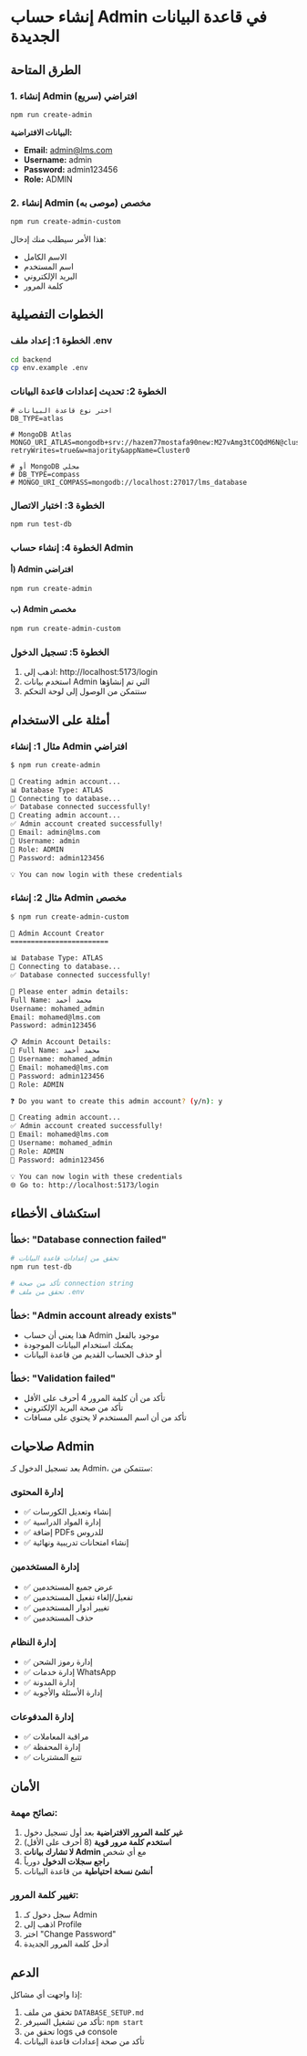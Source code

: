 # إنشاء حساب Admin في قاعدة البيانات الجديدة

## الطرق المتاحة

### 1. إنشاء Admin افتراضي (سريع)
```bash
npm run create-admin
```

**البيانات الافتراضية:**
- **Email:** admin@lms.com
- **Username:** admin
- **Password:** admin123456
- **Role:** ADMIN

### 2. إنشاء Admin مخصص (موصى به)
```bash
npm run create-admin-custom
```

هذا الأمر سيطلب منك إدخال:
- الاسم الكامل
- اسم المستخدم
- البريد الإلكتروني
- كلمة المرور

## الخطوات التفصيلية

### الخطوة 1: إعداد ملف .env
```bash
cd backend
cp env.example .env
```

### الخطوة 2: تحديث إعدادات قاعدة البيانات
```env
# اختر نوع قاعدة البيانات
DB_TYPE=atlas

# MongoDB Atlas
MONGO_URI_ATLAS=mongodb+srv://hazem77mostafa90new:M27vAmg3tCOQdM6N@cluster0.8deiv.mongodb.net/?retryWrites=true&w=majority&appName=Cluster0

# أو MongoDB محلي
# DB_TYPE=compass
# MONGO_URI_COMPASS=mongodb://localhost:27017/lms_database
```

### الخطوة 3: اختبار الاتصال
```bash
npm run test-db
```

### الخطوة 4: إنشاء حساب Admin

#### أ) Admin افتراضي
```bash
npm run create-admin
```

#### ب) Admin مخصص
```bash
npm run create-admin-custom
```

### الخطوة 5: تسجيل الدخول
1. اذهب إلى: http://localhost:5173/login
2. استخدم بيانات Admin التي تم إنشاؤها
3. ستتمكن من الوصول إلى لوحة التحكم

## أمثلة على الاستخدام

### مثال 1: إنشاء Admin افتراضي
```bash
$ npm run create-admin

🚀 Creating admin account...
📊 Database Type: ATLAS
🔗 Connecting to database...
✅ Database connected successfully!
👤 Creating admin account...
✅ Admin account created successfully!
📧 Email: admin@lms.com
👤 Username: admin
🔑 Role: ADMIN
🔐 Password: admin123456

💡 You can now login with these credentials
```

### مثال 2: إنشاء Admin مخصص
```bash
$ npm run create-admin-custom

🚀 Admin Account Creator
========================

📊 Database Type: ATLAS
🔗 Connecting to database...
✅ Database connected successfully!

📝 Please enter admin details:
Full Name: محمد أحمد
Username: mohamed_admin
Email: mohamed@lms.com
Password: admin123456

📋 Admin Account Details:
👤 Full Name: محمد أحمد
🔑 Username: mohamed_admin
📧 Email: mohamed@lms.com
🔐 Password: admin123456
👑 Role: ADMIN

❓ Do you want to create this admin account? (y/n): y

👤 Creating admin account...
✅ Admin account created successfully!
📧 Email: mohamed@lms.com
👤 Username: mohamed_admin
🔑 Role: ADMIN
🔐 Password: admin123456

💡 You can now login with these credentials
🌐 Go to: http://localhost:5173/login
```

## استكشاف الأخطاء

### خطأ: "Database connection failed"
```bash
# تحقق من إعدادات قاعدة البيانات
npm run test-db

# تأكد من صحة connection string
# تحقق من ملف .env
```

### خطأ: "Admin account already exists"
- هذا يعني أن حساب Admin موجود بالفعل
- يمكنك استخدام البيانات الموجودة
- أو حذف الحساب القديم من قاعدة البيانات

### خطأ: "Validation failed"
- تأكد من أن كلمة المرور 4 أحرف على الأقل
- تأكد من صحة البريد الإلكتروني
- تأكد من أن اسم المستخدم لا يحتوي على مسافات

## صلاحيات Admin

بعد تسجيل الدخول كـ Admin، ستتمكن من:

### إدارة المحتوى
- ✅ إنشاء وتعديل الكورسات
- ✅ إدارة المواد الدراسية
- ✅ إضافة PDFs للدروس
- ✅ إنشاء امتحانات تدريبية ونهائية

### إدارة المستخدمين
- ✅ عرض جميع المستخدمين
- ✅ تفعيل/إلغاء تفعيل المستخدمين
- ✅ تغيير أدوار المستخدمين
- ✅ حذف المستخدمين

### إدارة النظام
- ✅ إدارة رموز الشحن
- ✅ إدارة خدمات WhatsApp
- ✅ إدارة المدونة
- ✅ إدارة الأسئلة والأجوبة

### إدارة المدفوعات
- ✅ مراقبة المعاملات
- ✅ إدارة المحفظة
- ✅ تتبع المشتريات

## الأمان

### نصائح مهمة:
1. **غير كلمة المرور الافتراضية** بعد أول تسجيل دخول
2. **استخدم كلمة مرور قوية** (8 أحرف على الأقل)
3. **لا تشارك بيانات Admin** مع أي شخص
4. **راجع سجلات الدخول** دورياً
5. **أنشئ نسخة احتياطية** من قاعدة البيانات

### تغيير كلمة المرور:
1. سجل دخول كـ Admin
2. اذهب إلى Profile
3. اختر "Change Password"
4. أدخل كلمة المرور الجديدة

## الدعم

إذا واجهت أي مشاكل:

1. تحقق من ملف `DATABASE_SETUP.md`
2. تأكد من تشغيل السيرفر: `npm start`
3. تحقق من logs في console
4. تأكد من صحة إعدادات قاعدة البيانات 
